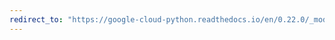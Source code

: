 ```yaml
---
redirect_to: "https://google-cloud-python.readthedocs.io/en/0.22.0/_modules/google/cloud/storage/batch.html"
---
```

